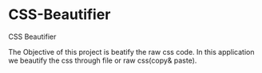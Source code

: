 # CSS-Beautifier
CSS Beautifier

The Objective of this project is beatify the raw css code.
In this application we beautify the css through file or raw css(copy& paste).
